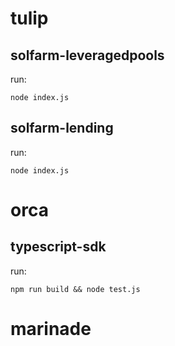 # tulip
## solfarm-leveragedpools
run:
```
node index.js
```
## solfarm-lending
run:
```
node index.js
```

# orca
## typescript-sdk
run:
```
npm run build && node test.js
```

# marinade
